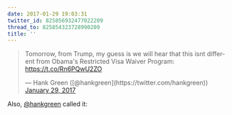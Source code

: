 ```yaml
---
date: 2017-01-29 19:03:31
twitter_id: 825856932477022209
thread_to: 825854323728990209
title: ''
---
```


<blockquote class="twitter-tweet"><p lang="en" dir="ltr">Tomorrow, from Trump, my guess is we will hear that this isnt different from Obama&#39;s Restricted Visa Waiver Program: <a href="https://t.co/Rn6PQwU2ZO">https://t.co/Rn6PQwU2ZO</a></p>&mdash; Hank Green ([@hankgreen](https://twitter.com/hankgreen)) <a href="https://twitter.com/hankgreen/status/825599043254513664?ref_src=twsrc%5Etfw">January 29, 2017</a></blockquote>
<script async src="https://platform.twitter.com/widgets.js" charset="utf-8"></script>

Also, [@hankgreen](https://twitter.com/hankgreen) called it: 

